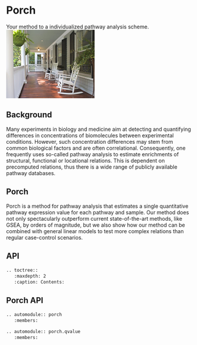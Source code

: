 # Porch
Your method to a individualized pathway analysis scheme.  
![porch](img/porch.jpg "Photo (c) [Sonja Lovas](https://www.flickr.com/photos/sonjalovas/4038233322)")  

## Background

Many experiments in biology and medicine aim at detecting and quantifying differences in concentrations of biomolecules between experimental conditions. However, such concentration differences may stem from common biological factors and are often correlational. Consequently, one frequently uses so-called pathway analysis to estimate enrichments of structural, functional or locational relations. This is dependent on precomputed relations, thus there is a wide range of publicly available pathway databases.

## Porch
Porch is a method for pathway analysis that estimates a single quantitative pathway expression value for each pathway and sample.  Our method does not only spectacularly outperform current state-of-the-art methods, like GSEA, by orders of magnitude, but we also show how our method can be combined with general linear models to test more complex relations than regular case-control scenarios.


## API

```eval_rst
.. toctree::
   :maxdepth: 2
   :caption: Contents:
```

## Porch API

```eval_rst
.. automodule:: porch
   :members:
```

```eval_rst
.. automodule:: porch.qvalue
   :members:
```
